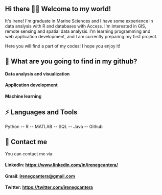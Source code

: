 ## Hi there 👋🌱 Welcome to my world!
It's Irene! I'm graduate in Marine Sciences and I have some experience in data analysis with R and databases with Access. I'm interested in GIS, remote sensing and spatial data analysis. I'm learning programming and web application development, and I am currently preparing my first project.

Here you will find a part of my codes! I hope you enjoy it!

## 🔭 What are you going to find in my github? 

#### Data analysis and visualization
#### Application development
#### Machine learning

## ⚡ Languages and Tools 

Python -- R -- MATLAB -- SQL -- Java -- Github

## 💬 Contact me 

You can contact me via
#### LinkedIn: https://www.linkedin.com/in/irenegcantera/
#### Gmail: irenegcantera@gmail.com
#### Twitter: https://twitter.com/irenegcantera

<!--
**irenegcantera/irenegcantera** is a ✨ _special_ ✨ repository because its `README.md` (this file) appears on your GitHub profile.

Here are some ideas to get you started:

- 🔭 I’m currently working on ...
- 🌱 I’m currently learning ...
- 👯 I’m looking to collaborate on ...
- 🤔 I’m looking for help with ...
- 💬 Ask me about ...
- 📫 How to reach me: ...
- 😄 Pronouns: ...
- ⚡ Fun fact: ...
-->
